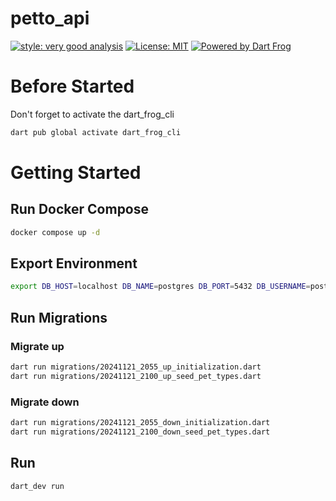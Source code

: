 # petto_api

[![style: very good analysis][very_good_analysis_badge]][very_good_analysis_link]
[![License: MIT][license_badge]][license_link]
[![Powered by Dart Frog](https://img.shields.io/endpoint?url=https://tinyurl.com/dartfrog-badge)](https://dartfrog.vgv.dev)

# Before Started
Don't forget to activate the dart_frog_cli
```bash
dart pub global activate dart_frog_cli
```

# Getting Started

## Run Docker Compose

```bash
docker compose up -d
```

## Export Environment
```bash
export DB_HOST=localhost DB_NAME=postgres DB_PORT=5432 DB_USERNAME=postgres DB_PASSWORD=postgres TOKEN_SECRET=DP59jWm5WoekGVxyGtDqC6wK1tfS8mIm
```

## Run Migrations
### Migrate up
```bash
dart run migrations/20241121_2055_up_initialization.dart
dart run migrations/20241121_2100_up_seed_pet_types.dart
```
### Migrate down
```bash
dart run migrations/20241121_2055_down_initialization.dart
dart run migrations/20241121_2100_down_seed_pet_types.dart
```

## Run
```bash
dart_dev run
```

[license_badge]: https://img.shields.io/badge/license-MIT-blue.svg
[license_link]: https://opensource.org/licenses/MIT
[very_good_analysis_badge]: https://img.shields.io/badge/style-very_good_analysis-B22C89.svg
[very_good_analysis_link]: https://pub.dev/packages/very_good_analysis